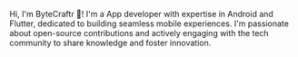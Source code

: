 Hi, I'm ByteCraftr 👋! I'm a App developer with expertise in Android and Flutter, dedicated to building seamless mobile experiences. I'm passionate about open-source contributions and actively engaging with the tech community to share knowledge and foster innovation.
